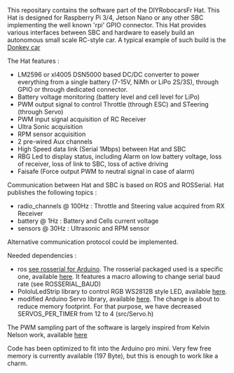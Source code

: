 This repositary contains the software part of the DIYRobocarsFr Hat.
This Hat is designed for Raspberry Pi 3/4, Jetson Nano or any other SBC implementing the well known 'rpi' GPIO connector.
This Hat provides various interfaces between SBC and hardware to easely build an autonomous small scale RC-style car.
A typical example of such build is the [Donkey car](https://www.donkeycar.com/)

The Hat features :
- LM2596 or xl4005 DSN5000 based DC/DC converter to power everything from a single battery (7-15V, NiMh or LiPo 2S/3S), through GPIO or through dedicated connector.
- Battery voltage monitoring (battery level and cell level for LiPo)
- PWM output signal to control Throttle (through ESC) and STeering (through Servo)
- PWM input signal acquisition of RC Receiver
- Ultra Sonic acquisition
- RPM sensor acquisition
- 2 pre-wired Aux channels
- High Speed data link (Serial 1Mbps) between Hat and SBC 
- RBG Led to display status, including Alarm on low battery voltage, loss of receiver, loss of link to SBC, loss of active driving 
- Faisafe (Force output PWM to neutral signal in case of alarm)

Communication between Hat and SBC is based on ROS and ROSSerial.
Hat publishes the following topics :
- radio_channels @ 100Hz : Throttle and Steering value acquired from RX Receiver
- battery @ 1Hz : Battery and Cells current voltage
- sensors @ 30Hz : Ultrasonic and RPM sensor

Alternative communication protocol could be implemented.

Needed dependencies :
- ros [see rosserial for Arduino](http://wiki.ros.org/rosserial_arduino/Tutorials). The rosserial packaged used is a specific one, available [here](https://github.com/btrinite/rosserial). It features a macro allowing to change serial baud rate (see ROSSERIAL_BAUD)
- PololuLedStrip library to control RGB WS2812B style LED, available [here](https://github.com/pololu/pololu-led-strip-arduino).
- modified Arduino Servo library, available [here](https://github.com/btrinite/Servo). The change is about to reduce memory footprint. For that purpose, we have decreased SERVOS_PER_TIMER from 12 to 4 (src/Servo.h)

The PWM sampling part of the software is largely inspired from Kelvin Nelson work, available [here](https://create.arduino.cc/projecthub/kelvineyeone/read-pwm-decode-rc-receiver-input-and-apply-fail-safe-6b90eb)

Code has been optimized to fit into the Arduino pro mini.
Very few free memory is currently available (197 Byte), but this is enough to work like a charm.
